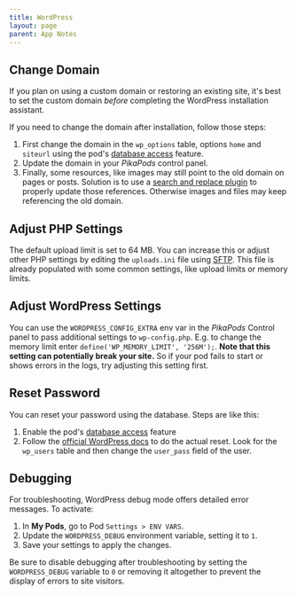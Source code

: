 ```yaml
---
title: WordPress
layout: page
parent: App Notes
---
```


## Change Domain

If you plan on using a custom domain or restoring an existing site, it's best to set the custom domain _before_ completing the WordPress installation assistant.

If you need to change the domain after installation, follow those steps:

1. First change the domain in the `wp_options` table, options `home` and `siteurl` using the pod's [database access](/manage/database) feature.
2. Update the domain in your _PikaPods_ control panel.
3. Finally, some resources, like images may still point to the old domain on pages or posts. Solution is to use a [search and replace plugin](https://wordpress.org/plugins/better-search-replace/) to properly update those references. Otherwise images and files may keep referencing the old domain.

## Adjust PHP Settings

The default upload limit is set to 64 MB. You can increase this or adjust other PHP settings by editing the `uploads.ini` file using [SFTP](/faq/#accessing-pod-files-using-sftp). This file is already populated with some common settings, like upload limits or memory limits.

## Adjust WordPress Settings

You can use the `WORDPRESS_CONFIG_EXTRA` env var in the *PikaPods* Control panel to pass additional settings to `wp-config.php`. E.g. to change the memory limit enter `define('WP_MEMORY_LIMIT', '256M');`. **Note that this setting can potentially break your site.** So if your pod fails to start or shows errors in the logs, try adjusting this setting first.

## Reset Password

You can reset your password using the database. Steps are like this:

1. Enable the pod's [database access](/manage/database) feature
2. Follow the [official WordPress docs](https://wordpress.org/documentation/article/reset-your-password/#through-phpmyadmin) to do the actual reset. Look for the `wp_users` table and then change the `user_pass` field of the user.

## Debugging

For troubleshooting, WordPress debug mode offers detailed error messages. To activate:

1. In **My Pods**, go to Pod `Settings > ENV VARS`.
2. Update the `WORDPRESS_DEBUG` environment variable, setting it to `1`.
3. Save your settings to apply the changes.

Be sure to disable debugging after troubleshooting by setting the `WORDPRESS_DEBUG` variable to `0` or removing it altogether to prevent the display of errors to site visitors.
